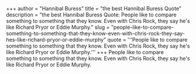 +++
author = "Hannibal Buress"
title = "the best Hannibal Buress Quote"
description = "the best Hannibal Buress Quote: People like to compare something to something that they know. Even with Chris Rock, they say he's like Richard Pryor or Eddie Murphy."
slug = "people-like-to-compare-something-to-something-that-they-know-even-with-chris-rock-they-say-hes-like-richard-pryor-or-eddie-murphy"
quote = '''People like to compare something to something that they know. Even with Chris Rock, they say he's like Richard Pryor or Eddie Murphy.'''
+++
People like to compare something to something that they know. Even with Chris Rock, they say he's like Richard Pryor or Eddie Murphy.
